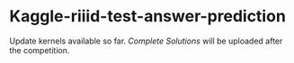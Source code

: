 # Kaggle-riiid-test-answer-prediction

Update kernels available so far. *Complete Solutions* will be uploaded after the competition.
